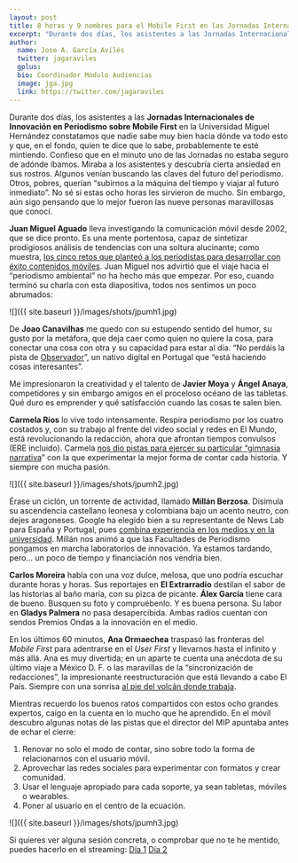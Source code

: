 ```yaml
---
layout: post
title: 8 horas y 9 nombres para el Mobile First en las Jornadas Internacionales de Periodismo
excerpt: "Durante dos días, los asistentes a las Jornadas Internacionales de Innovación en Periodismo sobre Mobile First en la Universidad Miguel Hernández constatamos que nadie sabe muy bien hacia dónde va todo esto y que, en el fondo, quien te dice que lo sabe, probablemente te esté mintiendo. Confieso que en el minuto uno de las Jornadas no estaba seguro de adónde íbamos. Miraba a los asistentes y descubría cierta ansiedad en sus rostros. Algunos venían buscando las claves del futuro del periodismo. Otros, pobres, querían “subirnos a la máquina del tiempo y viajar al futuro inmediato”. No sé si estas ocho horas les sirvieron de mucho. Sin embargo, aún sigo pensando que lo mejor fueron las nueve personas maravillosas que conocí."
author:
  name: Jose A. García Avilés
  twitter: jagaraviles
  gplus:  
  bio: Coordinador Módulo Audiencias
  image: jga.jpg
  link: https://twitter.com/jagaraviles
---
```

Durante dos días, los asistentes a las **Jornadas Internacionales de Innovación en Periodismo sobre Mobile First** en la Universidad Miguel Hernández constatamos que nadie sabe muy bien hacia dónde va todo esto y que, en el fondo, quien te dice que lo sabe, probablemente te esté mintiendo. Confieso que en el minuto uno de las Jornadas no estaba seguro de adónde íbamos. Miraba a los asistentes y descubría cierta ansiedad en sus rostros. Algunos venían buscando las claves del futuro del periodismo. Otros, pobres, querían “subirnos a la máquina del tiempo y viajar al futuro inmediato”. No sé si estas ocho horas les sirvieron de mucho. Sin embargo, aún sigo pensando que lo mejor fueron las nueve personas maravillosas que conocí.

**Juan Miguel Aguado** lleva investigando la comunicación móvil desde 2002, que se dice pronto. Es una mente portentosa, capaz de sintetizar prodigiosos análisis de tendencias con una soltura alucinante; como muestra, [los cinco retos que planteó a los periodistas para desarrollar con éxito contenidos móviles](http://periodismo.umh.es/2016/04/26/los-cinco-desafios-de-la-movilidad-en-el-periodismo-segun-juan-miguel-aguado/). Juan Miguel nos advirtió que el viaje hacia el “periodismo ambiental” no ha hecho más que empezar. Por eso, cuando terminó su charla con esta diapositiva, todos nos sentimos un poco abrumados:

![]({{ site.baseurl }}/images/shots/jpumh1.jpg)

De **Joao Canavilhas** me quedo con su estupendo sentido del humor, su gusto por la metáfora, que deja caer como quien no quiere la cosa, para conectar una cosa con otra y su capacidad para estar al día. “No perdáis la pista de [Observador](http://observador.pt/)”, un nativo digital en Portugal que “está haciendo cosas interesantes”. 

Me impresionaron la creatividad y el talento de **Javier Moya** y **Ángel Anaya**, competidores y sin embargo amigos en el proceloso océano de las tabletas. Qué duro es emprender y qué satisfacción cuando las cosas te salen bien.

**Carmela Ríos** lo vive todo intensamente. Respira periodismo por los cuatro costados y, con su trabajo al frente del video social y redes en El Mundo, está revolucionando la redacción, ahora que afrontan tiempos convulsos (ERE incluido). Carmela [nos dio pistas para ejercer su particular “gimnasia narrativa](http://www.diarioinformacion.com/elche/2016/04/26/hay-cana-fuente-poner-tuits/1754165.html)” con la que experimentar la mejor forma de contar cada historia. Y siempre con mucha pasión.

![]({{ site.baseurl }}/images/shots/jpumh2.jpg)

Érase un ciclón, un torrente de actividad, llamado **Millán Berzosa**. Disimula su ascendencia castellano leonesa y colombiana bajo un acento neutro, con dejes aragoneses. Google ha elegido bien a su representante de News Lab para España y Portugal, pues [combina experiencia en los medios y en la universidad](http://www.diarioinformacion.com/elche/2016/04/28/millan-i-berzosa-criterio-editorial/1754954.html). Millán nos animó a que las Facultades de Periodismo pongamos en marcha laboratorios de innovación. Ya estamos tardando, pero... un poco de tiempo y financiación nos vendría bien.

**Carlos Moreira** habla con una voz dulce, melosa, que uno podría escuchar durante horas y horas. Sus reportajes en **El Extrarradio** destilan el sabor de las historias al baño maría, con su pizca de picante. **Álex García** tiene cara de bueno. Busquen su foto y compruébenlo. Y es buena persona. Su labor en **Gladys Palmera** no pasa desapercibida. Ambas radios cuentan con sendos Premios Ondas a la innovación en el medio. 

En los últimos 60 minutos, **Ana Ormaechea** traspasó las fronteras del _Mobile First_ para adentrarse en el _User First_ y llevarnos hasta el infinito y más allá. Ana es muy divertida; en un aparte te cuenta una anécdota de su último viaje a México D. F. o las maravillas de la “sincronización de redacciones”, la impresionante reestructuración que está llevando a cabo El País. Siempre con una sonrisa [al pie del volcán donde trabaja](http://www.prodigiosovolcan.com/).

Mientras recuerdo los buenos ratos compartidos con estos ocho grandes expertos, caigo en la cuenta en lo mucho que he aprendido. En el móvil descubro algunas notas de las pistas que el director del MIP apuntaba antes de echar el cierre:

1. Renovar no solo el modo de contar, sino sobre todo la forma de relacionarnos con el usuario móvil.
2. Aprovechar las redes sociales para experimentar con formatos y crear comunidad.
3. Usar el lenguaje apropiado para cada soporte, ya sean tabletas, móviles o wearables.
4. Poner al usuario en el centro de la ecuación.

![]({{ site.baseurl }}/images/shots/jpumh3.jpg)

Si quieres ver alguna sesión concreta, o comprobar que no te he mentido, puedes hacerlo en el streaming:
[Día 1](https://www.youtube.com/watch?v=Khr3TBGwQfg)
[Día 2](https://www.youtube.com/watch?v=OhXrNaPzaQk)